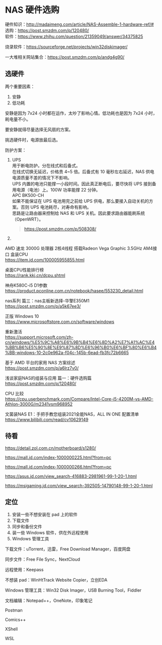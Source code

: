 # NAS 硬件选购


硬件知识：http://madaimeng.com/article/NAS-Assemble-1-hardware-ref/#  
选购：https://post.smzdm.com/p/120480/  
软件：https://www.zhihu.com/question/21359049/answer/34375825

烧录软件：https://sourceforge.net/projects/win32diskimager/

一大堆相关网站集合：https://post.smzdm.com/p/andg4g90/

## 选硬件

两个重要因素：  

1. 安静
2. 低功耗

安静是因为 7x24 小时都在运作，太吵了影响心情。低功耗也是因为 7x24 小时，耗电量不小。

要安静就得尽量选择无风扇的方案。

挑选硬件时，电源放最后选。


防护方案：  

1. UPS   
   用于断电防护。分在线式和后备式。  
   在线式切换无延迟，价格贵 4~5 倍。后备式有 10 毫秒左右延迟，NAS 供电电源质量不差的情况下不影响。  
   UPS 内置的电池只能撑一小段时间。因此真正断电后，要尽快将 UPS 接到备用电源（电池）上。100W 功率能撑 22 分钟。  
   APC BK500-CH  
   如果不能保证在 UPS 电池用完之前给 UPS 供电，那么要接入自动关机的方案。否则 UPS 电池耗尽，对寿命有影响。    
   思路是让路由器来控制给 NAS 和 UPS 关机。因此要求路由器能刷系统（OpenWRT）。    
   > https://post.smzdm.com/p/508308/
2. 

AMD 速龙 3000G 处理器 2核4线程 搭载Radeon Vega Graphic 3.5GHz AM4接口 盒装CPU  
https://item.jd.com/100005955855.html  

桌面CPU性能排行榜  
https://rank.kkj.cn/dcpu.shtml

神舟K580C-i5 D1参数  
https://product.pconline.com.cn/notebook/hasee/553230_detail.html


nas系列 篇三：nas主板新选择-华擎E350M1  
https://post.smzdm.com/p/a5k67ee3/

正版 Windows 10  
https://www.microsoftstore.com.cn/software/windows

重新激活  
https://support.microsoft.com/zh-cn/windows/%E5%9C%A8%E6%9B%B4%E6%8D%A2%E7%A1%AC%E4%BB%B6%E5%90%8E%E9%87%8D%E6%96%B0%E6%BF%80%E6%B4%BB-windows-10-2c0e962a-f04c-145b-6ead-fb3fc72b6665  


基于 AMD 平台的家用 NAS 方案综述  
https://post.smzdm.com/p/a6lrz7v0/

浅谈家庭NAS的组装与应用 篇一：硬件选购篇  
https://post.smzdm.com/p/120480/

CPU 比较  
https://cpu.userbenchmark.com/Compare/Intel-Core-i5-4200M-vs-AMD-Athlon-3000G/m2341vsm968952  

文菌装NAS E1：手把手教您组装2021全能NAS，ALL IN ONE 配置清单  
https://www.bilibili.com/read/cv10629149

## 待看

https://detail.zol.com.cn/motherboard/s1280/

https://mall.jd.com/index-1000000225.html?from=pc

https://mall.jd.com/index-1000000266.html?from=pc

https://asus.jd.com/view_search-416883-2981961-99-1-20-1.html

https://msigaming.jd.com/view_search-392505-14790148-99-1-20-1.html


## 定位

1. 安装一些不想安装在 pad 上的软件
2. 下载文件
3. 同步和备份文件
4. 装一些 Windows 软件，供在外远程使用
5. Windows 管理工具


下载文件：uTorrent，迅雷，Free Download Manager，百度网盘

同步文件：Free File Sync，NextCloud

远程使用：Keepass

不想装 pad：WinHtTrack Website Copier，立创EDA

Windows 管理工具：Win32 Disk Imager，USB Burning Tool，Fiddler

文档编辑：Notepad++，OneNote，印象笔记

Postman

Comics++

XShell

WSL
